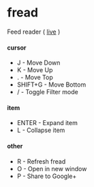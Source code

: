 # fread
Feed reader ( [live](http://diewland.com/fread) )

#### cursor

* J - Move Down
* K - Move Up
* . - Move Top
* SHIFT+G - Move Bottom
* / - Toggle Filter mode

#### item

* ENTER - Expand item
* L - Collapse item
 
#### other

* R - Refresh fread
* O - Open in new window
* P - Share to Google+

